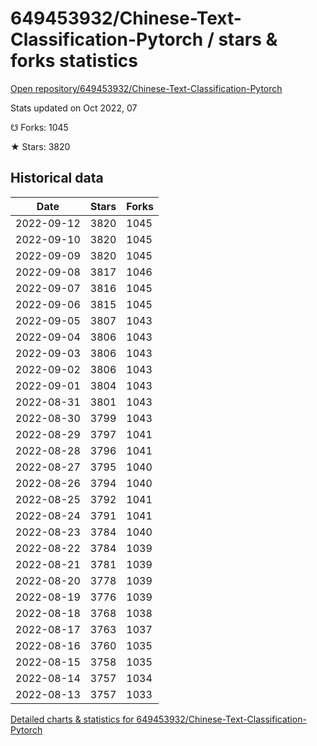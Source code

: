 # 649453932/Chinese-Text-Classification-Pytorch / stars & forks statistics

[Open repository/649453932/Chinese-Text-Classification-Pytorch](https://github.com/649453932/Chinese-Text-Classification-Pytorch)

Stats updated on Oct 2022, 07

☋ Forks: 1045

★ Stars: 3820

## Historical data
| Date | Stars | Forks |
|------|-------|-------|
| 2022-09-12 | 3820 | 1045 | 
| 2022-09-10 | 3820 | 1045 | 
| 2022-09-09 | 3820 | 1045 | 
| 2022-09-08 | 3817 | 1046 | 
| 2022-09-07 | 3816 | 1045 | 
| 2022-09-06 | 3815 | 1045 | 
| 2022-09-05 | 3807 | 1043 | 
| 2022-09-04 | 3806 | 1043 | 
| 2022-09-03 | 3806 | 1043 | 
| 2022-09-02 | 3806 | 1043 | 
| 2022-09-01 | 3804 | 1043 | 
| 2022-08-31 | 3801 | 1043 | 
| 2022-08-30 | 3799 | 1043 | 
| 2022-08-29 | 3797 | 1041 | 
| 2022-08-28 | 3796 | 1041 | 
| 2022-08-27 | 3795 | 1040 | 
| 2022-08-26 | 3794 | 1040 | 
| 2022-08-25 | 3792 | 1041 | 
| 2022-08-24 | 3791 | 1041 | 
| 2022-08-23 | 3784 | 1040 | 
| 2022-08-22 | 3784 | 1039 | 
| 2022-08-21 | 3781 | 1039 | 
| 2022-08-20 | 3778 | 1039 | 
| 2022-08-19 | 3776 | 1039 | 
| 2022-08-18 | 3768 | 1038 | 
| 2022-08-17 | 3763 | 1037 | 
| 2022-08-16 | 3760 | 1035 | 
| 2022-08-15 | 3758 | 1035 | 
| 2022-08-14 | 3757 | 1034 | 
| 2022-08-13 | 3757 | 1033 | 


[Detailed charts & statistics for 649453932/Chinese-Text-Classification-Pytorch](https://reviewgithub.com/rep/649453932/Chinese-Text-Classification-Pytorch)
